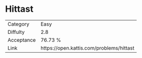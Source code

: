 # Hittast

<table>
    <tr>
        <td>Category</td>
        <td>Easy</td>
    </tr>
    <tr>
        <td>Diffulty</td>
        <td>2.8</td>
    </tr>
    <tr>
        <td>Acceptance</td>
        <td>76.73 %</td>
    </tr>
    <tr>
        <td>Link</td>
        <td>https://open.kattis.com/problems/hittast</td>
    </tr>
</table>